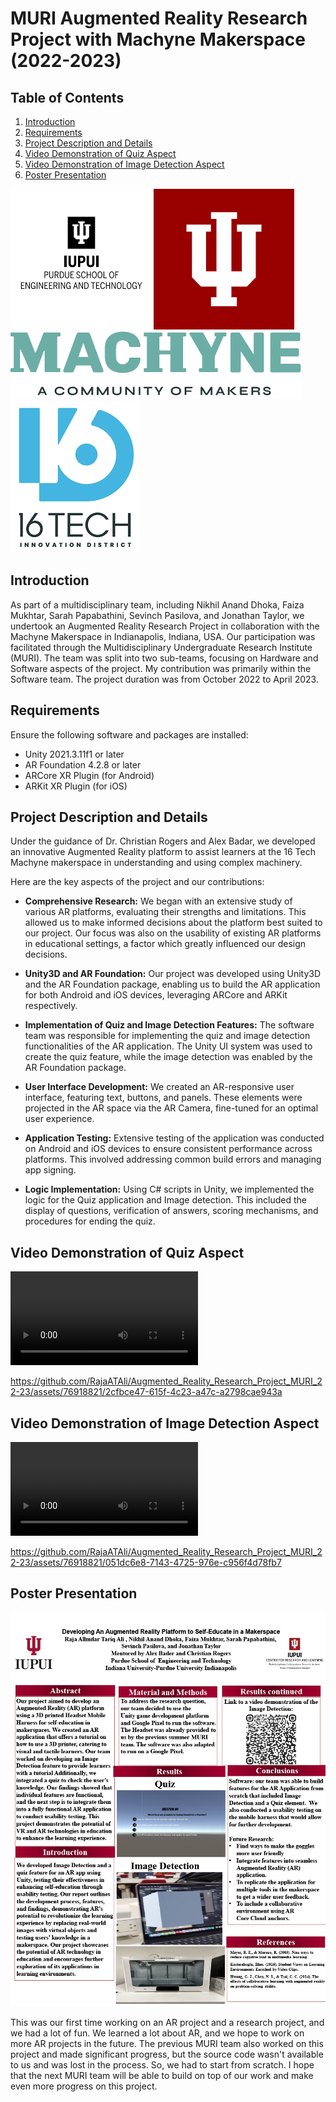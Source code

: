 # MURI Augmented Reality Research Project with Machyne Makerspace (2022-2023)

## Table of Contents
1. [Introduction](#introduction)
2. [Requirements](#requirements)
3. [Project Description and Details](#project-description-and-details)
4. [Video Demonstration of Quiz Aspect](#video-demonstration-of-quiz-aspect)
5. [Video Demonstration of Image Detection Aspect](#video-demonstration-of-image-detection-aspect)
6. [Poster Presentation](#poster-presentation)

![logo](media/download.png) ![research](media/IU.png)
![Alt text](media/Machyne.png) ![Alt text](media/16tech.png)

## Introduction

As part of a multidisciplinary team, including Nikhil Anand Dhoka, Faiza Mukhtar, Sarah Papabathini, Sevinch Pasilova, and Jonathan Taylor, we undertook an Augmented Reality Research Project in collaboration with the Machyne Makerspace in Indianapolis, Indiana, USA. Our participation was facilitated through the Multidisciplinary Undergraduate Research Institute (MURI). The team was split into two sub-teams, focusing on Hardware and Software aspects of the project. My contribution was primarily within the Software team. The project duration was from October 2022 to April 2023.

## Requirements

Ensure the following software and packages are installed:

- Unity 2021.3.11f1 or later
- AR Foundation 4.2.8 or later
- ARCore XR Plugin (for Android)
- ARKit XR Plugin (for iOS)

## Project Description and Details 

Under the guidance of Dr. Christian Rogers and Alex Badar, we developed an innovative Augmented Reality platform to assist learners at the 16 Tech Machyne makerspace in understanding and using complex machinery.

Here are the key aspects of the project and our contributions:

- **Comprehensive Research:** We began with an extensive study of various AR platforms, evaluating their strengths and limitations. This allowed us to make informed decisions about the platform best suited to our project. Our focus was also on the usability of existing AR platforms in educational settings, a factor which greatly influenced our design decisions.

- **Unity3D and AR Foundation:** Our project was developed using Unity3D and the AR Foundation package, enabling us to build the AR application for both Android and iOS devices, leveraging ARCore and ARKit respectively.

- **Implementation of Quiz and Image Detection Features:** The software team was responsible for implementing the quiz and image detection functionalities of the AR application. The Unity UI system was used to create the quiz feature, while the image detection was enabled by the AR Foundation package.

- **User Interface Development:** We created an AR-responsive user interface, featuring text, buttons, and panels. These elements were projected in the AR space via the AR Camera, fine-tuned for an optimal user experience.

- **Application Testing:** Extensive testing of the application was conducted on Android and iOS devices to ensure consistent performance across platforms. This involved addressing common build errors and managing app signing.

- **Logic Implementation:** Using C# scripts in Unity, we implemented the logic for the Quiz application and Image detection. This included the display of questions, verification of answers, scoring mechanisms, and procedures for ending the quiz.

## Video Demonstration of Quiz Aspect
![Vid Quiz](media/Quiz.mov)

https://github.com/RajaATAli/Augmented_Reality_Research_Project_MURI_22-23/assets/76918821/2cfbce47-615f-4c23-a47c-a2798cae943a
 

## Video Demonstration of Image Detection Aspect
![Vid Detect](media/Image_detection_demonstration.mp4)

https://github.com/RajaATAli/Augmented_Reality_Research_Project_MURI_22-23/assets/76918821/051dc6e8-7143-4725-976e-c956f4d78fb7



## Poster Presentation 

![Alt text](media/Research_Poster1024_1.png)

This was our first time working on an AR project and a research project, and we had a lot of fun. We learned a lot about AR, and we hope to work on more AR projects in the future. The previous MURI team also worked on this project and made significant progress, but the source code wasn't available to us and was lost in the process. So, we had to start from scratch. I hope that the next MURI team will be able to build on top of our work and make even more progress on this project.
